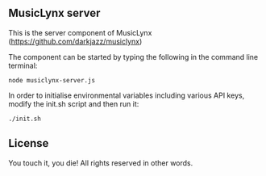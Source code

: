 ## MusicLynx server

This is the server component of MusicLynx (https://github.com/darkjazz/musiclynx)

The component can be started by typing the following in the command line terminal:
```
node musiclynx-server.js
```

In order to initialise environmental variables including various API keys, modify the init.sh script and then run it:
```
./init.sh
```

## License

You touch it, you die! All rights reserved in other words.
